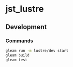# jst_lustre

## Development

### Commands

```sh
gleam run -m lustre/dev start
gleam build
gleam test 
```
